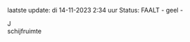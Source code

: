 laatste update: 
di 14-11-2023  2:34   uur 
Status: FAALT - geel - 
<div class="service R">J</div><div class="service Y">schijfruimte</div>